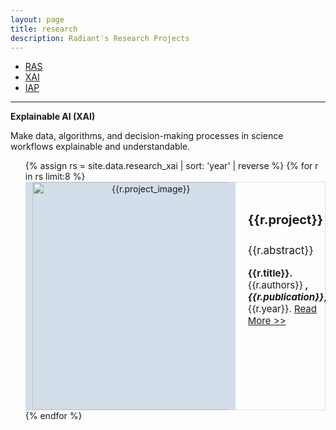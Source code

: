 ```yaml
---
layout: page
title: research
description: Radiant's Research Projects 
---
```


<div class="navbar">
    <div class="navbar-inner">
        <ul class="nav">
            <li><a href="https://radiant-systems-lab.github.io/research.html">RAS</a></li>
            <li><a href="#"  style="text-decoration: underline;">XAI</a></li>
            <li><a href="https://radiant-systems-lab.github.io/research_iap.html">IAP</a></li>
        </ul>
    </div>
</div>


---

**Explainable AI (XAI)**
<!-- Advancing trustworthy and transparent machine learning by designing explainable models, interpretable outputs, and human-centered evaluation frameworks. -->

Make data, algorithms, and decision-making processes in science workflows explainable and understandable.

<div>
    <style>
        .research_subs {
            margin: 0px;
        }
        .media {
            box-sizing: border-box;
            border: 1px solid rgba(0, 0, 0, .125);
        }
        .media-left {
            background: rgb(211, 222, 234);
            vertical-align: middle;
            padding-left: 10px;
            padding-right: 10px;
            width: 315px;
            min-width: 315px;
            max-width: 315px;
            text-align: center;
            display: table-cell;
            unicode-bidi: isolate;
        }
        .media-body {
            padding: 20px;
            width: 10000px;
            display: table-cell;
            vertical-align: top;
            overflow: hidden;
            box-sizing: border-box;
            unicode-bidi: isolate;
        }
        .media-heading {
            font-size: 20px;
        }
        .research_abstract {
            font-size: 17px;
        }
        .research_citation {
            font-size: 15px;
        }
        .btn-research-paper {
            padding: 1px 5px;
            font-size: 12px;
            line-height: 1.5;
            border-radius: 3px;
            color: #fff;
            background-color: #337ab7;
            border-color: #2e6da4;
            display: inline-block;
            margin-bottom: 0;
            font-weight: 400;
            text-align: center;
            white-space: nowrap;
            vertical-align: middle;
            touch-action: manipulation;
            cursor: pointer;
            user-select: none;
            background-image: none;
            border: 1px solid transparent;
            text-decoration: none;
            box-sizing: border-box;
            font-family: "Helvetica Neue", Helvetica, Arial, sans-serif;
            -webkit-tap-highlight-color: rgba(0, 0, 0, 0);
            -webkit-text-size-adjust: 100%;
            box-sizing: border-box;
        }
    </style>
    <ul class="research_subs"> 
    {% assign rs = site.data.research_xai | sort: 'year' | reverse %}
    {% for r in rs limit:8 %}
        <div class="media">
            <div class="media-left">
                <a href="{{r.link}}">
                <img src="{{r.project_image}}" class="card-img" alt="{{r.project_image}}" style="width: 26em">
                </a>
            </div>
            <div class="media-body">
                <h4 class="media-heading">{{r.project}}</h4>
                <p class="research_abstract">
                {{r.abstract}}</p>
                <p class="research_citation">
                <strong>{{r.title}}. </strong> {{r.authors}}  <strong><i>, {{r.publication}}</i></strong>, {{r.year}}. 
                <!-- <a class="btn btn-primary btn-xs btn-research-paper" href="{{r.link}}" role="button">Paper</a> -->
                <a  href="{{r.link}}"> Read More >> </a>
                </p>
            </div>
        </div>
    {% endfor %}

